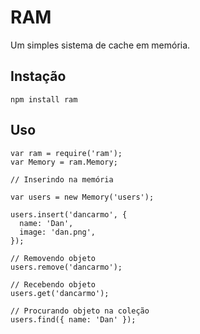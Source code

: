 # RAM

Um simples sistema de cache em memória.

## Instação

    npm install ram

## Uso

    var ram = require('ram');
    var Memory = ram.Memory;

    // Inserindo na memória

    var users = new Memory('users');

    users.insert('dancarmo', {
      name: 'Dan',
      image: 'dan.png',
    });

    // Removendo objeto
    users.remove('dancarmo');

    // Recebendo objeto
    users.get('dancarmo');

    // Procurando objeto na coleção
    users.find({ name: 'Dan' });